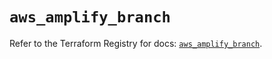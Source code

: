 # `aws_amplify_branch`

Refer to the Terraform Registry for docs: [`aws_amplify_branch`](https://registry.terraform.io/providers/hashicorp/aws/5.51.0/docs/resources/amplify_branch).
